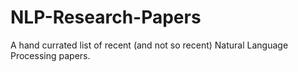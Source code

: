 # NLP-Research-Papers
A hand currated list of recent (and not so recent) Natural Language Processing papers.
